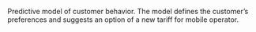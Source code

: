 <p> Predictive model of customer behavior. The model defines the customer’s preferences and suggests an option of a new tariff for mobile operator. </p>
